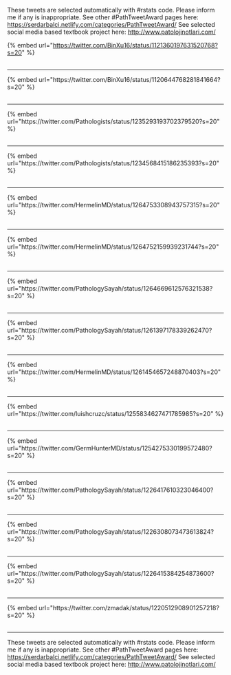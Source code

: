 

These tweets are selected automatically with #rstats code. Please inform me if any is inappropriate.
See other #PathTweetAward pages here: https://serdarbalci.netlify.com/categories/PathTweetAward/ 
See selected social media based textbook project here: http://www.patolojinotlari.com/

{% embed url="https://twitter.com/BinXu16/status/1121360197631520768?s=20" %}<br>
<br>
<hr>
{% embed url="https://twitter.com/BinXu16/status/1120644768281841664?s=20" %}<br>
<br>
<hr>
{% embed url="https://twitter.com/Pathologists/status/1235293193702379520?s=20" %}<br>
<br>
<hr>
{% embed url="https://twitter.com/Pathologists/status/1234568415186235393?s=20" %}<br>
<br>
<hr>
{% embed url="https://twitter.com/HermelinMD/status/1264753308943757315?s=20" %}<br>
<br>
<hr>
{% embed url="https://twitter.com/HermelinMD/status/1264752159939231744?s=20" %}<br>
<br>
<hr>
{% embed url="https://twitter.com/PathologySayah/status/1264669612576321538?s=20" %}<br>
<br>
<hr>
{% embed url="https://twitter.com/PathologySayah/status/1261397178339262470?s=20" %}<br>
<br>
<hr>
{% embed url="https://twitter.com/HermelinMD/status/1261454657248870403?s=20" %}<br>
<br>
<hr>
{% embed url="https://twitter.com/luishcruzc/status/1255834627471785985?s=20" %}<br>
<br>
<hr>
{% embed url="https://twitter.com/GermHunterMD/status/1254275330199572480?s=20" %}<br>
<br>
<hr>
{% embed url="https://twitter.com/PathologySayah/status/1226417610323046400?s=20" %}<br>
<br>
<hr>
{% embed url="https://twitter.com/PathologySayah/status/1226308073473613824?s=20" %}<br>
<br>
<hr>
{% embed url="https://twitter.com/PathologySayah/status/1226415384254873600?s=20" %}<br>
<br>
<hr>
{% embed url="https://twitter.com/zmadak/status/1220512908901257218?s=20" %}<br>
<br>
<hr>


These tweets are selected automatically with #rstats code. Please inform me if any is inappropriate.
See other #PathTweetAward pages here: https://serdarbalci.netlify.com/categories/PathTweetAward/ 
See selected social media based textbook project here: http://www.patolojinotlari.com/
